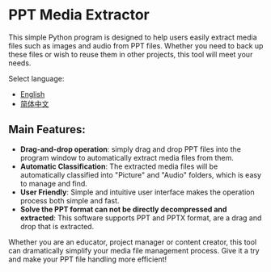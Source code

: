 # PPT Media Extractor
This simple Python program is designed to help users easily extract media files such as images and audio from PPT files. Whether you need to back up these files or wish to reuse them in other projects, this tool will meet your needs.
 
Select language:
- [English](README2.md)
- [简体中文](README.md)

## Main Features:

- **Drag-and-drop operation**: simply drag and drop PPT files into the program window to automatically extract media files from them.
- **Automatic Classification**: The extracted media files will be automatically classified into "Picture" and "Audio" folders, which is easy to manage and find.
- **User Friendly**: Simple and intuitive user interface makes the operation process both simple and fast.
- **Solve the PPT format can not be directly decompressed and extracted**: This software supports PPT and PPTX format, are a drag and drop that is extracted.

Whether you are an educator, project manager or content creator, this tool can dramatically simplify your media file management process. Give it a try and make your PPT file handling more efficient!

